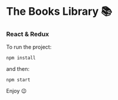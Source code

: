﻿# The Books Library 📚
 ### React & Redux
 
 To run the project:
 
``` npm install ```

and then:

``` npm start ```

Enjoy 😉
